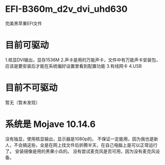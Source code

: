 # EFI-B360m_d2v_dvi_uhd630
完美黑苹果EFI文件

# 目前可驱动
1.核显DVI输出，显存1536M
2.声卡是用的万能声卡，文件中有万能声卡安装包，应该是要安装后才能在系统偏好设置里看到配置功能
3.有线网卡
4.USB

# 目前不可驱动
暂无（暂未发现）

# 系统是 Mojave 10.14.6 
没有独显，使用核显输出，显示器是1080p的。
不保证一定能用，因为我也是新人，不会搞这些，全是在网上找文件后折腾半天，在自己电脑上是可以正常运行了。
安装镜像是用的黑果小兵的。
没有尝试麦克风是否可用，因为没有麦克风设备。
